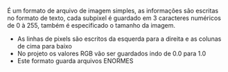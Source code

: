 É um formato de arquivo de imagem simples, as informações são escritas no formato de texto, cada subpixel é guardado em 3 caracteres numéricos de 0 à 255, também é especificado o tamanho da imagem.

- As linhas de pixels são escritos da esquerda para a direita e as colunas de cima para baixo
- No projeto os valores RGB vão ser guardados indo de 0.0 para 1.0
- Este formato guarda arquivos ENORMES